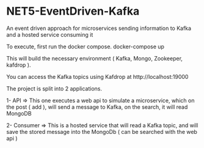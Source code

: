 # NET5-EventDriven-Kafka
An event driven approach for microservices sending information to Kafka and a hosted service consuming it


To execute, first run the docker compose.
docker-compose up

This will build the necessary environment ( Kafka, Mongo, Zookeeper, kafdrop ).

You can access the Kafka topics using Kafdrop at http://localhost:19000

The project is split into 2 applications.

1- API => This one executes a web api to simulate a microservice, which on the post ( add ), will send a message to Kafka, on the search, it will read MongoDB


2- Consumer => This is a hosted service that will read a Kafka topic, and will save the stored message into the MongoDb ( can be searched with the web api )
